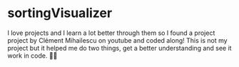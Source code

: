 # sortingVisualizer

I love projects and I learn a lot better through them so I found a project project by Clément Mihailescu
on youtube and coded along! This is not my project but it helped me do two things, get a better understanding and see it work in code. 💯😈

